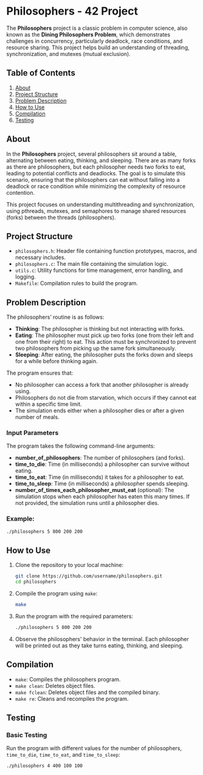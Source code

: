 # Philosophers - 42 Project

The **Philosophers** project is a classic problem in computer science, also known as the **Dining Philosophers Problem**, which demonstrates challenges in concurrency, particularly deadlock, race conditions, and resource sharing. This project helps build an understanding of threading, synchronization, and mutexes (mutual exclusion).

## Table of Contents

1. [About](#about)
2. [Project Structure](#project-structure)
3. [Problem Description](#problem-description)
4. [How to Use](#how-to-use)
5. [Compilation](#compilation)
6. [Testing](#testing)

## About

In the **Philosophers** project, several philosophers sit around a table, alternating between eating, thinking, and sleeping. There are as many forks as there are philosophers, but each philosopher needs two forks to eat, leading to potential conflicts and deadlocks. The goal is to simulate this scenario, ensuring that the philosophers can eat without falling into a deadlock or race condition while minimizing the complexity of resource contention.

This project focuses on understanding multithreading and synchronization, using pthreads, mutexes, and semaphores to manage shared resources (forks) between the threads (philosophers).

## Project Structure

- `philosophers.h`: Header file containing function prototypes, macros, and necessary includes.
- `philosophers.c`: The main file containing the simulation logic.
- `utils.c`: Utility functions for time management, error handling, and logging.
- `Makefile`: Compilation rules to build the program.

## Problem Description

The philosophers’ routine is as follows:

- **Thinking**: The philosopher is thinking but not interacting with forks.
- **Eating**: The philosopher must pick up two forks (one from their left and one from their right) to eat. This action must be synchronized to prevent two philosophers from picking up the same fork simultaneously.
- **Sleeping**: After eating, the philosopher puts the forks down and sleeps for a while before thinking again.

The program ensures that:

- No philosopher can access a fork that another philosopher is already using.
- Philosophers do not die from starvation, which occurs if they cannot eat within a specific time limit.
- The simulation ends either when a philosopher dies or after a given number of meals.

### Input Parameters

The program takes the following command-line arguments:

- **number_of_philosophers**: The number of philosophers (and forks).
- **time_to_die**: Time (in milliseconds) a philosopher can survive without eating.
- **time_to_eat**: Time (in milliseconds) it takes for a philosopher to eat.
- **time_to_sleep**: Time (in milliseconds) a philosopher spends sleeping.
- **number_of_times_each_philosopher_must_eat** (optional): The simulation stops when each philosopher has eaten this many times. If not provided, the simulation runs until a philosopher dies.

### Example:

```bash
./philosophers 5 800 200 200
```
## How to Use

1. Clone the repository to your local machine:

    ```bash
    git clone https://github.com/username/philosophers.git
    cd philosophers
    ```

2. Compile the program using `make`:

    ```bash
    make
    ```

3. Run the program with the required parameters:

    ```bash
    ./philosophers 5 800 200 200
    ```

4. Observe the philosophers' behavior in the terminal. Each philosopher will be printed out as they take turns eating, thinking, and sleeping.

## Compilation

- `make`: Compiles the philosophers program.
- `make clean`: Deletes object files.
- `make fclean`: Deletes object files and the compiled binary.
- `make re`: Cleans and recompiles the program.

## Testing

### Basic Testing

Run the program with different values for the number of philosophers, `time_to_die`, `time_to_eat`, and `time_to_sleep`:

```bash
./philosophers 4 400 100 100
```
